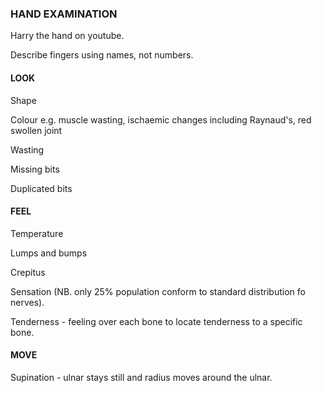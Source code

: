 ### HAND EXAMINATION

Harry the hand on youtube.

Describe fingers using names, not numbers.

#### LOOK

Shape 

Colour e.g. muscle wasting, ischaemic changes including Raynaud's, red swollen joint

Wasting

Missing bits

Duplicated bits

#### FEEL

Temperature

Lumps and bumps

Crepitus

Sensation (NB. only 25% population conform to standard distribution fo nerves).

Tenderness - feeling over each bone to locate tenderness to a specific bone.

#### MOVE

Supination - ulnar stays still and radius moves around the ulnar.

